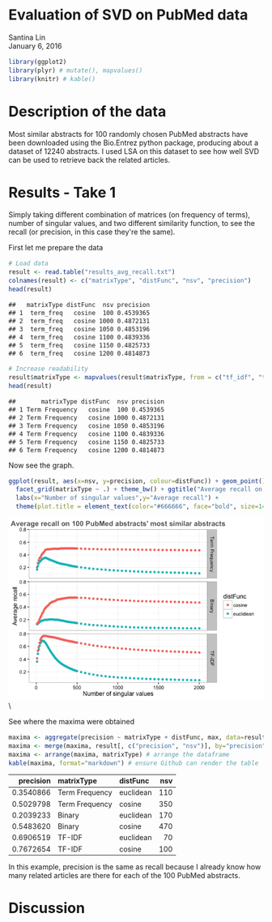 # Evaluation of SVD on PubMed data
Santina Lin  
January 6, 2016  
  

```r
library(ggplot2)
library(plyr) # mutate(), mapvalues()
library(knitr) # kable()
```

# Description of the data 

Most similar abstracts for 100 randomly chosen PubMed abstracts have been downloaded using the Bio.Entrez python package, producing about a dataset of 12240 abstracts. I used LSA on this dataset to see how well SVD can be used to retrieve back the related articles. 

# Results - Take 1 

Simply taking different combination of matrices (on frequency of terms), number of singular values, and two different similarity function, to see the recall (or precision, in this case they're the same).

First let me prepare the data 

```r
# Load data 
result <- read.table("results_avg_recall.txt")
colnames(result) <- c("matrixType", "distFunc", "nsv", "precision")
head(result)
```

```
##   matrixType distFunc  nsv precision
## 1  term_freq   cosine  100 0.4539365
## 2  term_freq   cosine 1000 0.4872131
## 3  term_freq   cosine 1050 0.4853196
## 4  term_freq   cosine 1100 0.4839336
## 5  term_freq   cosine 1150 0.4825733
## 6  term_freq   cosine 1200 0.4814873
```

```r
# Increase readability 
result$matrixType <- mapvalues(result$matrixType, from = c("tf_idf", "term_freq", "term_freq_binary"), to = c("TF-IDF", "Term Frequency", "Binary"))
head(result)
```

```
##       matrixType distFunc  nsv precision
## 1 Term Frequency   cosine  100 0.4539365
## 2 Term Frequency   cosine 1000 0.4872131
## 3 Term Frequency   cosine 1050 0.4853196
## 4 Term Frequency   cosine 1100 0.4839336
## 5 Term Frequency   cosine 1150 0.4825733
## 6 Term Frequency   cosine 1200 0.4814873
```


Now see the graph.


```r
ggplot(result, aes(x=nsv, y=precision, colour=distFunc)) + geom_point() + 
  facet_grid(matrixType ~ .) + theme_bw() + ggtitle("Average recall on 100 PubMed abstracts' most similar abstracts") +
  labs(x="Number of singular values",y="Average recall") +
  theme(plot.title = element_text(color="#666666", face="bold", size=14, hjust=0.5, vjust=1))
```

![](results_files/figure-html/unnamed-chunk-3-1.png)\

See where the maxima were obtained 

```r
maxima <- aggregate(precision ~ matrixType + distFunc, max, data=result)  # see maximum of all combinations 
maxima <- merge(maxima, result[, c("precision", "nsv")], by="precision") # bring in the number of nsv 
maxima <- arrange(maxima, matrixType) # arrange the dataframe
kable(maxima, format="markdown") # ensure Github can render the table
```



| precision|matrixType     |distFunc  | nsv|
|---------:|:--------------|:---------|---:|
| 0.3540866|Term Frequency |euclidean | 110|
| 0.5029798|Term Frequency |cosine    | 350|
| 0.2039233|Binary         |euclidean | 170|
| 0.5483620|Binary         |cosine    | 470|
| 0.6906519|TF-IDF         |euclidean |  70|
| 0.7672654|TF-IDF         |cosine    | 100|

In this example, precision is the same as recall because I already know how many related articles are there for each of the 100 PubMed abstracts. 

# Discussion 
